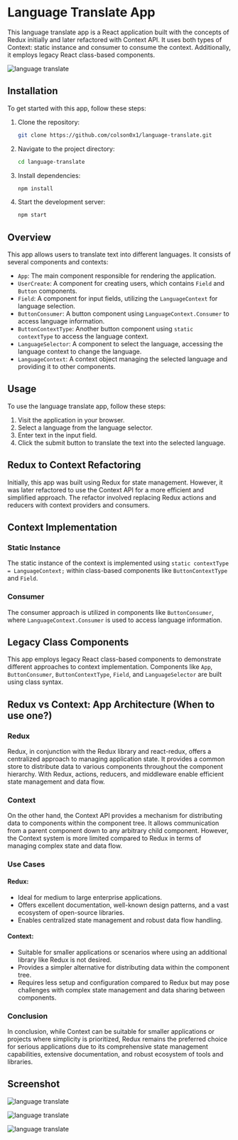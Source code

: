 # Language Translate App

This language translate app is a React application built with the concepts of Redux initially and later refactored with Context API. It uses both types of Context: static instance and consumer to consume the context. Additionally, it employs legacy React class-based components.

![language translate](https://i.imgur.com/BrhVJIG.png)

## Installation

To get started with this app, follow these steps:

1. Clone the repository:

   ```bash
   git clone https://github.com/colson0x1/language-translate.git
   ```

2. Navigate to the project directory:

   ```bash
   cd language-translate
   ```

3. Install dependencies:

   ```bash
   npm install
   ```

4. Start the development server:

   ```bash
   npm start
   ```

## Overview

This app allows users to translate text into different languages. It consists of several components and contexts:

- `App`: The main component responsible for rendering the application.
- `UserCreate`: A component for creating users, which contains `Field` and `Button` components.
- `Field`: A component for input fields, utilizing the `LanguageContext` for language selection.
- `ButtonConsumer`: A button component using `LanguageContext.Consumer` to access language information.
- `ButtonContextType`: Another button component using `static contextType` to access the language context.
- `LanguageSelector`: A component to select the language, accessing the language context to change the language.
- `LanguageContext`: A context object managing the selected language and providing it to other components.

## Usage

To use the language translate app, follow these steps:

1. Visit the application in your browser.
2. Select a language from the language selector.
3. Enter text in the input field.
4. Click the submit button to translate the text into the selected language.

## Redux to Context Refactoring

Initially, this app was built using Redux for state management. However, it was later refactored to use the Context API for a more efficient and simplified approach. The refactor involved replacing Redux actions and reducers with context providers and consumers.

## Context Implementation

### Static Instance

The static instance of the context is implemented using `static contextType = LanguageContext;` within class-based components like `ButtonContextType` and `Field`.

### Consumer

The consumer approach is utilized in components like `ButtonConsumer`, where `LanguageContext.Consumer` is used to access language information.

## Legacy Class Components

This app employs legacy React class-based components to demonstrate different approaches to context implementation. Components like `App`, `ButtonConsumer`, `ButtonContextType`, `Field`, and `LanguageSelector` are built using class syntax.

## Redux vs Context: App Architecture (When to use one?)

### Redux

Redux, in conjunction with the Redux library and react-redux, offers a centralized approach to managing application state. It provides a common store to distribute data to various components throughout the component hierarchy. With Redux, actions, reducers, and middleware enable efficient state management and data flow.

### Context

On the other hand, the Context API provides a mechanism for distributing data to components within the component tree. It allows communication from a parent component down to any arbitrary child component. However, the Context system is more limited compared to Redux in terms of managing complex state and data flow.

### Use Cases

#### Redux:

- Ideal for medium to large enterprise applications.
- Offers excellent documentation, well-known design patterns, and a vast ecosystem of open-source libraries.
- Enables centralized state management and robust data flow handling.

#### Context:

- Suitable for smaller applications or scenarios where using an additional library like Redux is not desired.
- Provides a simpler alternative for distributing data within the component tree.
- Requires less setup and configuration compared to Redux but may pose challenges with complex state management and data sharing between components.

### Conclusion

In conclusion, while Context can be suitable for smaller applications or projects where simplicity is prioritized, Redux remains the preferred choice for serious applications due to its comprehensive state management capabilities, extensive documentation, and robust ecosystem of tools and libraries.

## Screenshot

![language translate](https://i.imgur.com/BrhVJIG.png)

![language translate](https://i.imgur.com/x2B3Z3d.png)

![language translate](https://i.imgur.com/O7KxCPN.png)
